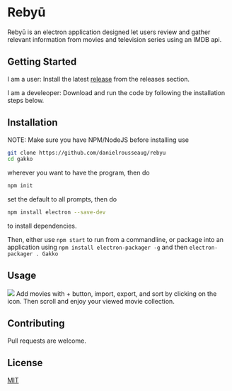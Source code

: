 # Rebyū

Rebyū is an electron application designed let users review and gather relevant information from movies and television series using an IMDB api.

## Getting Started

I am a user: Install the latest [release](https://github.com/danielrousseaug/rebyu/releases) from the releases section.

I am a develeoper: Download and run the code by following the installation steps below.

## Installation
NOTE: Make sure you have NPM/NodeJS before installing
use 
```bash
git clone https://github.com/danielrousseaug/rebyu
cd gakko
```
wherever you want to have the program, then do
```bash
npm init
```
set the default to all prompts, then do
```bash
npm install electron --save-dev
```
to install dependencies.

Then, either use `npm start` to run from a commandline, or package into an application using `npm install electron-packager -g` and then `electron-packager . Gakko`
## Usage

![](usage.gif)
Add movies with + button, import, export, and sort by clicking on the icon. Then scroll and enjoy your viewed movie collection.

## Contributing
Pull requests are welcome.

## License
[MIT](https://choosealicense.com/licenses/mit/)
